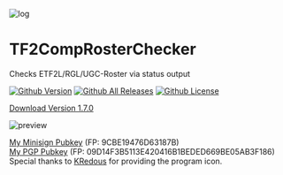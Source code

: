 ![log](https://i.imgur.com/PlAABZ6.png)
# TF2CompRosterChecker
Checks ETF2L/RGL/UGC-Roster via status output

[![Github Version](https://img.shields.io/github/v/release/alekny/TF2CompRosterChecker?style=flat-square)](https://github.com/alekny/TF2CompRosterChecker/releases) [![Github All Releases](https://img.shields.io/github/downloads/alekny/TF2CompRosterChecker/total.svg?style=flat-square)](https://github.com/alekny/TF2CompRosterChecker/releases) [![Github License](https://img.shields.io/github/license/alekny/TF2CompRosterChecker?style=flat-square)](https://github.com/alekny/TF2CompRosterChecker/blob/master/README.md)

[Download Version 1.7.0](https://github.com/alekny/TF2CompRosterChecker/releases/tag/1.7.0)

![preview](https://i.imgur.com/axAR1Yz.png)




[My Minisign Pubkey](https://pastebin.com/raw/ybSfH5yW) (FP: 9CBE19476D63187B)  
[My PGP Pubkey](https://keys.openpgp.org/search?q=09D14F3B5113E420416B1BEDED669BE05AB3F186) (FP: 09D14F3B5113E420416B1BEDED669BE05AB3F186)  
Special thanks to [KRedous](http://steamcommunity.com/profiles/76561198360088412/) for providing the program icon.
